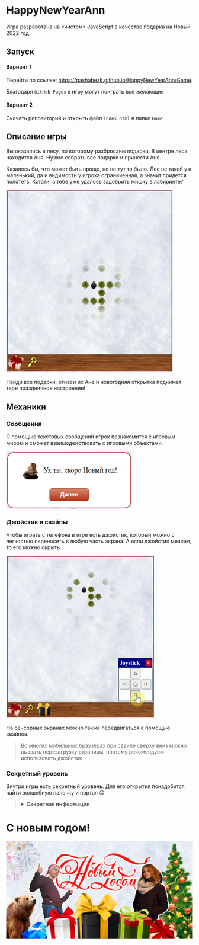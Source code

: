 # HappyNewYearAnn

Игра разработана на «чистом» JavaScript в качестве подарка на Новый 2022 год.

## Запуск

#### Вариант 1

Перейти по ссылке: https://pashabezk.github.io/HappyNewYearAnn/Game.

Благодаря `GitHub Pages` в игру могут поиграть все желающие

#### Вариант 2

Скачать репозиторий и открыть файл `index.html` в папке `Game`

## Описание игры

Вы оказались в лесу, по которому разбросаны подарки. В центре леса находится Аня. Нужно собрать все подарки и принести Ане.

Казалось бы, что может быть проще, но не тут то было. Лес не такой уж маленький, да и видимость у игрока ограниченная, а значит придется попотеть. Кстати, а тебе уже удалось задобрить мишку в лабиринте?

<img src="Screenshots/Game.gif" width="450" alt="Демо игры">

Найди все подарки, отнеси их Ане и новогодняя открытка поднимет твое праздничное настроение!

## Механики

### Сообщения

С помощью текстовых сообщений игрок познакомится с игровым миром и сможет взаимодействовать с игровыми объектами.

<img src="Screenshots/MessageBox.png" width="340" alt="Текстовое сообщение">

### Джойстик и свайпы

Чтобы играть с телефона в игре есть джойстик, который можно с легкостью переносить в любую часть экрана. А если джойстик мешает, то его можно скрыть.

<img src="Screenshots/Joystick.gif" width="400" alt="Демо джойстика">

На сенсорных экранах можно также передвигаться с помощью свайпов.
> Во многих мобильных браузерах при свайпе сверху вниз можно вызвать перезагрузку страницы, поэтому рекомендуем использовать джойстик

### Секретный уровень

Внутри игры есть секретный уровень. Для его открытия понадобится найти волшебную палочку и портал 😉

> <details>
> <summary><b>Секретная информация</b></summary>
> Внутри проекта есть условная карта игрового пространства. Не раскрывай пункт ниже, пока не попробовал пройти игру самостоятельно!
> <details>
> <summary><b>Я уже прошёл игру и хочу посмотреть как это выглядит</b></summary>
> Карта лежит в папке «DesignFiles» (файл «Карта.jpg»). И всё же попробуй пройти без неё. Насладись игрой!
> </details>
> </details>

# С новым годом!

<img src="DesignFiles/Preview.png" width="800" alt="С новым годом!">
